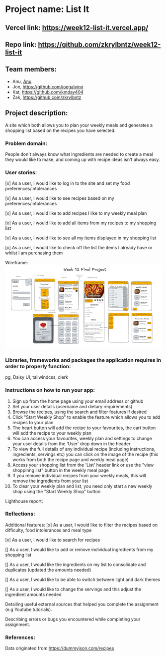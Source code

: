 # Project name: List It

## Vercel link: https://week12-list-it.vercel.app/

## Repo link: https://github.com/zkrylbntz/week12-list-it

## Team members:

- Anu, [Anu](https://github.com/anuseed)
- Joe, https://github.com/joegalvinn
- Kat, https://github.com/kmday404
- Zak, https://github.com/zkrylbntz

## Project description:

A site which both allows you to plan your weekly meals and generates a shopping list based on the recipes you have selected.

### Problem domain:

People don't always know what ingredients are needed to create a meal they would like to make, and coming up with recipe ideas isn't always easy.

### User stories:

[x] As a user, I would like to log in to the site and set my food preferences/intolerances

[x] As a user, I would like to see recipes based on my preferences/intolerances

[x] As a user, I would like to add recipes I like to my weekly meal plan

[x] As a user, I would like to add all items from my recipes to my shopping list

[x] As a user, I would like to see all my items displayed in my shopping list

[x] As a user, I would like to check off the list the items I already have or whilst I am purchasing them

Wireframe: ![wireframe](./public/wireframe.png)

### Libraries, frameworks and packages the application requires in order to properly function:

pg, Daisy UI, tailwindcss, clerk

### Instructions on how to run your app:

1. Sign up from the home page using your email address or github
2. Set your user details (username and dietary requirements)
3. Browse the recipes, using the search and filter features if desired
4. Click "Start Weekly Shop" to enable the feature which allows you to add recipes to your plan
5. The heart button will add the recipe to your favourites, the cart button will add the recipe to your weekly plan
6. You can access your favourites, weekly plan and settings to change your user details from the 'User' drop down in the header
7. To view the full details of any individual recipe (including instructions, ingredients, servings etc) you can click on the image of the recipe (this works from both the recipe page and weekly meal page)
8. Access your shopping list from the 'List' header link or use the "view shoppinng list" button in the weekly meal page
9. If you remove individual recipes from your weekly meals, this will remove the ingredients from your list
10. To clear your weekly plan and list, you need only start a new weekly shop using the "Start Weekly Shop" button

Lighthouse report:

### Reflections:

Additional features:
[x] As a user, I would like to filter the recipes based on difficulty, food intolerances and meal type

[x] As a user, I would like to search for recipes

[] As a user, I would like to add or remove individual ingredients from my shopping list

[] As a user, I would like the ingredients on my list to consolidate and duplicates (updated the amounts needed)

[] As a user, I would like to be able to switch between light and dark themes

[] As a user, I would like to change the servings and this adjust the ingredient amounts needed

Detailing useful external sources that helped you complete the assignment (e.g Youtube tutorials).

Describing errors or bugs you encountered while completing your assignment.

### References:

Data originated from https://dummyjson.com/recipes
